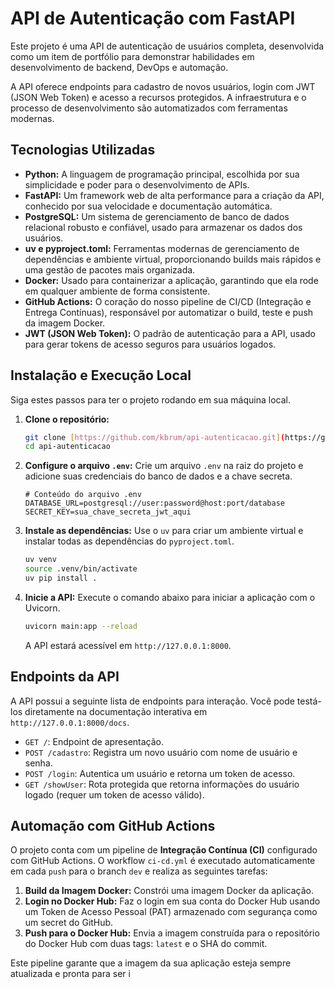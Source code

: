# API de Autenticação com FastAPI

Este projeto é uma API de autenticação de usuários completa, desenvolvida como um item de portfólio para demonstrar habilidades em desenvolvimento de backend, DevOps e automação.

A API oferece endpoints para cadastro de novos usuários, login com JWT (JSON Web Token) e acesso a recursos protegidos. A infraestrutura e o processo de desenvolvimento são automatizados com ferramentas modernas.

## Tecnologias Utilizadas

* **Python:** A linguagem de programação principal, escolhida por sua simplicidade e poder para o desenvolvimento de APIs.
* **FastAPI:** Um framework web de alta performance para a criação da API, conhecido por sua velocidade e documentação automática.
* **PostgreSQL:** Um sistema de gerenciamento de banco de dados relacional robusto e confiável, usado para armazenar os dados dos usuários.
* **uv e pyproject.toml:** Ferramentas modernas de gerenciamento de dependências e ambiente virtual, proporcionando builds mais rápidos e uma gestão de pacotes mais organizada.
* **Docker:** Usado para containerizar a aplicação, garantindo que ela rode em qualquer ambiente de forma consistente.
* **GitHub Actions:** O coração do nosso pipeline de CI/CD (Integração e Entrega Contínuas), responsável por automatizar o build, teste e push da imagem Docker.
* **JWT (JSON Web Token):** O padrão de autenticação para a API, usado para gerar tokens de acesso seguros para usuários logados.


## Instalação e Execução Local

Siga estes passos para ter o projeto rodando em sua máquina local.

1.  **Clone o repositório:**
    ```bash
    git clone [https://github.com/kbrum/api-autenticacao.git](https://github.com/kbrum/api-autenticacao.git)
    cd api-autenticacao
    ```

2.  **Configure o arquivo `.env`:**
    Crie um arquivo `.env` na raiz do projeto e adicione suas credenciais do banco de dados e a chave secreta.

    ```
    # Conteúdo do arquivo .env
    DATABASE_URL=postgresql://user:password@host:port/database
    SECRET_KEY=sua_chave_secreta_jwt_aqui
    ```

3.  **Instale as dependências:**
    Use o `uv` para criar um ambiente virtual e instalar todas as dependências do `pyproject.toml`.

    ```bash
    uv venv
    source .venv/bin/activate
    uv pip install .
    ```

4.  **Inicie a API:**
    Execute o comando abaixo para iniciar a aplicação com o Uvicorn.
    ```bash
    uvicorn main:app --reload
    ```
    A API estará acessível em `http://127.0.0.1:8000`.

## Endpoints da API

A API possui a seguinte lista de endpoints para interação. Você pode testá-los diretamente na documentação interativa em `http://127.0.0.1:8000/docs`.

* `GET /`: Endpoint de apresentação.
* `POST /cadastro`: Registra um novo usuário com nome de usuário e senha.
* `POST /login`: Autentica um usuário e retorna um token de acesso.
* `GET /showUser`: Rota protegida que retorna informações do usuário logado (requer um token de acesso válido).

## Automação com GitHub Actions

O projeto conta com um pipeline de **Integração Contínua (CI)** configurado com GitHub Actions. O workflow `ci-cd.yml` é executado automaticamente em cada `push` para o branch `dev` e realiza as seguintes tarefas:

1.  **Build da Imagem Docker:** Constrói uma imagem Docker da aplicação.
2.  **Login no Docker Hub:** Faz o login em sua conta do Docker Hub usando um Token de Acesso Pessoal (PAT) armazenado com segurança como um secret do GitHub.
3.  **Push para o Docker Hub:** Envia a imagem construída para o repositório do Docker Hub com duas tags: `latest` e o SHA do commit.

Este pipeline garante que a imagem da sua aplicação esteja sempre atualizada e pronta para ser i